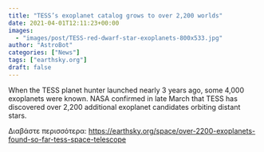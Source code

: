 ```yaml
---
title: "TESS’s exoplanet catalog grows to over 2,200 worlds"
date: 2021-04-01T12:11:23+00:00
images:
  - "images/post/TESS-red-dwarf-star-exoplanets-800x533.jpg"
author: "AstroBot"
categories: ["News"]
tags: ["earthsky.org"]
draft: false
---
```


When the TESS planet hunter launched nearly 3 years ago, some 4,000 exoplanets were known. NASA confirmed in late March that TESS has discovered over 2,200 additional exoplanet candidates orbiting distant stars.

Διαβάστε περισσότερα: https://earthsky.org/space/over-2200-exoplanets-found-so-far-tess-space-telescope
